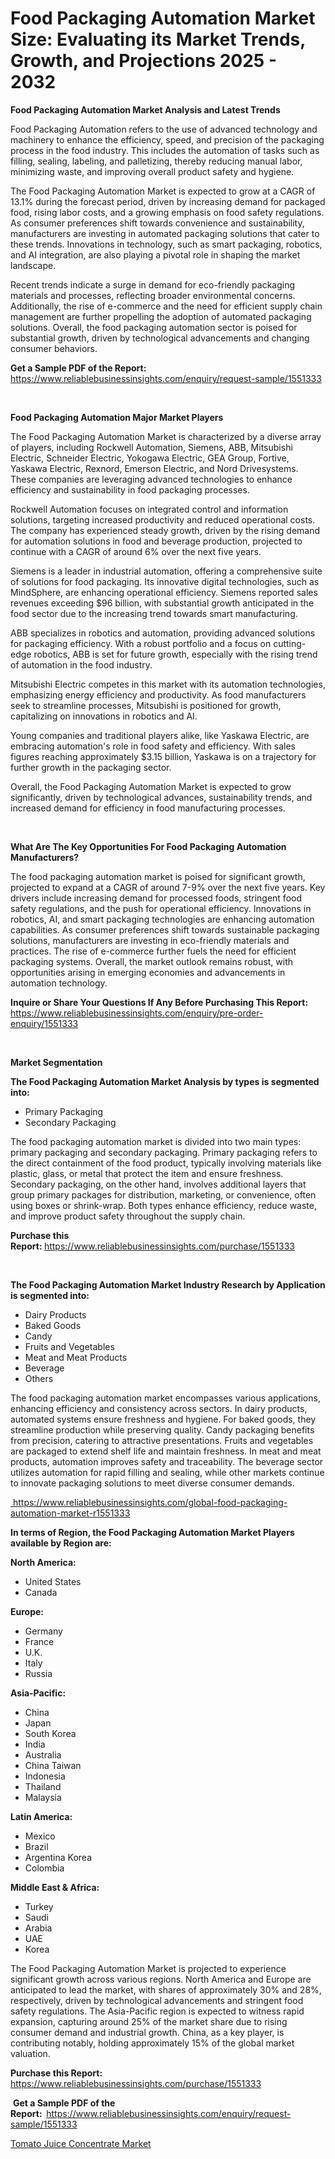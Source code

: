 <p><h1>Food Packaging Automation Market Size: Evaluating its Market Trends, Growth, and Projections 2025 - 2032</h1></p><p><strong>Food Packaging Automation Market Analysis and Latest Trends</strong></p>
<p><p>Food Packaging Automation refers to the use of advanced technology and machinery to enhance the efficiency, speed, and precision of the packaging process in the food industry. This includes the automation of tasks such as filling, sealing, labeling, and palletizing, thereby reducing manual labor, minimizing waste, and improving overall product safety and hygiene.</p><p>The Food Packaging Automation Market is expected to grow at a CAGR of 13.1% during the forecast period, driven by increasing demand for packaged food, rising labor costs, and a growing emphasis on food safety regulations. As consumer preferences shift towards convenience and sustainability, manufacturers are investing in automated packaging solutions that cater to these trends. Innovations in technology, such as smart packaging, robotics, and AI integration, are also playing a pivotal role in shaping the market landscape.</p><p>Recent trends indicate a surge in demand for eco-friendly packaging materials and processes, reflecting broader environmental concerns. Additionally, the rise of e-commerce and the need for efficient supply chain management are further propelling the adoption of automated packaging solutions. Overall, the food packaging automation sector is poised for substantial growth, driven by technological advancements and changing consumer behaviors.</p></p>
<p><strong>Get a Sample PDF of the Report:&nbsp;</strong> <a href="https://www.reliablebusinessinsights.com/enquiry/request-sample/1551333?utm_campaign=2242&utm_medium=2&utm_source=Github&utm_content=ia&utm_term=07042025&utm_id=food-packaging-automation">https://www.reliablebusinessinsights.com/enquiry/request-sample/1551333</a></p>
<p>&nbsp;</p>
<p><strong>Food Packaging Automation Major Market Players</strong></p>
<p><p>The Food Packaging Automation Market is characterized by a diverse array of players, including Rockwell Automation, Siemens, ABB, Mitsubishi Electric, Schneider Electric, Yokogawa Electric, GEA Group, Fortive, Yaskawa Electric, Rexnord, Emerson Electric, and Nord Drivesystems. These companies are leveraging advanced technologies to enhance efficiency and sustainability in food packaging processes.</p><p>Rockwell Automation focuses on integrated control and information solutions, targeting increased productivity and reduced operational costs. The company has experienced steady growth, driven by the rising demand for automation solutions in food and beverage production, projected to continue with a CAGR of around 6% over the next five years.</p><p>Siemens is a leader in industrial automation, offering a comprehensive suite of solutions for food packaging. Its innovative digital technologies, such as MindSphere, are enhancing operational efficiency. Siemens reported sales revenues exceeding $96 billion, with substantial growth anticipated in the food sector due to the increasing trend towards smart manufacturing.</p><p>ABB specializes in robotics and automation, providing advanced solutions for packaging efficiency. With a robust portfolio and a focus on cutting-edge robotics, ABB is set for future growth, especially with the rising trend of automation in the food industry.</p><p>Mitsubishi Electric competes in this market with its automation technologies, emphasizing energy efficiency and productivity. As food manufacturers seek to streamline processes, Mitsubishi is positioned for growth, capitalizing on innovations in robotics and AI.</p><p>Young companies and traditional players alike, like Yaskawa Electric, are embracing automation's role in food safety and efficiency. With sales figures reaching approximately $3.15 billion, Yaskawa is on a trajectory for further growth in the packaging sector.</p><p>Overall, the Food Packaging Automation Market is expected to grow significantly, driven by technological advances, sustainability trends, and increased demand for efficiency in food manufacturing processes.</p></p>
<p>&nbsp;</p>
<p><strong>What Are The Key Opportunities For Food Packaging Automation Manufacturers?</strong></p>
<p><p>The food packaging automation market is poised for significant growth, projected to expand at a CAGR of around 7-9% over the next five years. Key drivers include increasing demand for processed foods, stringent food safety regulations, and the push for operational efficiency. Innovations in robotics, AI, and smart packaging technologies are enhancing automation capabilities. As consumer preferences shift towards sustainable packaging solutions, manufacturers are investing in eco-friendly materials and practices. The rise of e-commerce further fuels the need for efficient packaging systems. Overall, the market outlook remains robust, with opportunities arising in emerging economies and advancements in automation technology.</p></p>
<p><strong>Inquire or Share Your Questions If Any Before Purchasing This Report:</strong> <a href="https://www.reliablebusinessinsights.com/enquiry/pre-order-enquiry/1551333?utm_campaign=2242&utm_medium=2&utm_source=Github&utm_content=ia&utm_term=07042025&utm_id=food-packaging-automation">https://www.reliablebusinessinsights.com/enquiry/pre-order-enquiry/1551333</a></p>
<p>&nbsp;</p>
<p><strong>Market Segmentation</strong></p>
<p><strong>The Food Packaging Automation Market Analysis by types is segmented into:</strong></p>
<p><ul><li>Primary Packaging</li><li>Secondary Packaging</li></ul></p>
<p><p>The food packaging automation market is divided into two main types: primary packaging and secondary packaging. Primary packaging refers to the direct containment of the food product, typically involving materials like plastic, glass, or metal that protect the item and ensure freshness. Secondary packaging, on the other hand, involves additional layers that group primary packages for distribution, marketing, or convenience, often using boxes or shrink-wrap. Both types enhance efficiency, reduce waste, and improve product safety throughout the supply chain.</p></p>
<p><strong>Purchase this Report:&nbsp;</strong><a href="https://www.reliablebusinessinsights.com/purchase/1551333?utm_campaign=2242&utm_medium=2&utm_source=Github&utm_content=ia&utm_term=07042025&utm_id=food-packaging-automation">https://www.reliablebusinessinsights.com/purchase/1551333</a></p>
<p>&nbsp;</p>
<p><strong>The Food Packaging Automation Market Industry Research by Application is segmented into:</strong></p>
<p><ul><li>Dairy Products</li><li>Baked Goods</li><li>Candy</li><li>Fruits and Vegetables</li><li>Meat and Meat Products</li><li>Beverage</li><li>Others</li></ul></p>
<p><p>The food packaging automation market encompasses various applications, enhancing efficiency and consistency across sectors. In dairy products, automated systems ensure freshness and hygiene. For baked goods, they streamline production while preserving quality. Candy packaging benefits from precision, catering to attractive presentations. Fruits and vegetables are packaged to extend shelf life and maintain freshness. In meat and meat products, automation improves safety and traceability. The beverage sector utilizes automation for rapid filling and sealing, while other markets continue to innovate packaging solutions to meet diverse consumer demands.</p></p>
<p><a href="https://www.reliablebusinessinsights.com/global-food-packaging-automation-market-r1551333?utm_campaign=2242&utm_medium=2&utm_source=Github&utm_content=ia&utm_term=07042025&utm_id=food-packaging-automation">&nbsp;https://www.reliablebusinessinsights.com/global-food-packaging-automation-market-r1551333</a></p>
<p><strong>In terms of Region, the Food Packaging Automation Market Players available by Region are:</strong></p>
<p>
    <p> <strong> North America: </strong>
        <ul>
            <li>United States</li>
            <li>Canada</li>
        </ul>
        </p> 
    <p> <strong> Europe: </strong>
        <ul>
            <li>Germany</li>
            <li>France</li>
            <li>U.K.</li>
            <li>Italy</li>
            <li>Russia</li>
        </ul>
        </p> 
    <p> <strong> Asia-Pacific: </strong>
        <ul>
            <li>China</li>
            <li>Japan</li>
            <li>South Korea</li>
            <li>India</li>
            <li>Australia</li>
            <li>China Taiwan</li>
            <li>Indonesia</li>
            <li>Thailand</li>
            <li>Malaysia</li>
        </ul>
        </p> 
    <p> <strong> Latin America: </strong>
        <ul>
            <li>Mexico</li>
            <li>Brazil</li>
            <li>Argentina Korea</li>
            <li>Colombia</li>
        </ul>
        </p> 
    <p> <strong> Middle East & Africa: </strong>
        <ul>
            <li>Turkey</li>
            <li>Saudi</li>
            <li>Arabia</li>
            <li>UAE</li>
            <li>Korea</li>
        </ul>
    </p>
    </p>
<p><p>The Food Packaging Automation Market is projected to experience significant growth across various regions. North America and Europe are anticipated to lead the market, with shares of approximately 30% and 28%, respectively, driven by technological advancements and stringent food safety regulations. The Asia-Pacific region is expected to witness rapid expansion, capturing around 25% of the market share due to rising consumer demand and industrial growth. China, as a key player, is contributing notably, holding approximately 15% of the global market valuation.</p></p>
<p><strong>Purchase this Report: </strong><a href="https://www.reliablebusinessinsights.com/purchase/1551333?utm_campaign=2242&utm_medium=2&utm_source=Github&utm_content=ia&utm_term=07042025&utm_id=food-packaging-automation">https://www.reliablebusinessinsights.com/purchase/1551333</a></p>
<p>&nbsp;<strong>Get a Sample PDF of the Report:&nbsp;&nbsp;</strong><a href="https://www.reliablebusinessinsights.com/enquiry/request-sample/1551333?utm_campaign=2242&utm_medium=2&utm_source=Github&utm_content=ia&utm_term=07042025&utm_id=food-packaging-automation">https://www.reliablebusinessinsights.com/enquiry/request-sample/1551333</a></p>
<p><strong></strong></p>
<p><p><a href="https://github.com/rosamariarocque98/Market-Research-Report-List-1/blob/main/tomato-juice-concentrate-market.md?utm_campaign=2242&utm_medium=2&utm_source=Github&utm_content=ia&utm_term=07042025&utm_id=food-packaging-automation">Tomato Juice Concentrate Market</a></p></p>
